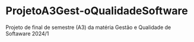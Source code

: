 # ProjetoA3Gest-oQualidadeSoftware
Projeto de final de semestre (A3) da matéria Gestão e Qualidade de Softaware 2024/1 
